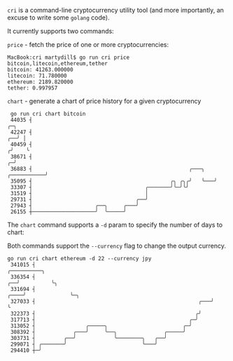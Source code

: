 `cri` is a command-line cryptocurrency utility tool (and more importantly, an excuse to write some `golang` code).

It currently supports two commands:

`price` - fetch the price of one or more cryptocurrencies:
```
MacBook:cri martydill$ go run cri price bitcoin,litecoin,ethereum,tether
bitcoin: 41263.000000
litecoin: 71.780000
ethereum: 2189.820000
tether: 0.997957
```

`chart` - generate a chart of price history for a given cryptocurrency
```
 go run cri chart bitcoin
 44035 ┤                                                                            ╭─╮
 42247 ┤                                                                         ╭──╯ │
 40459 ┤                                                                        ╭╯    ╰
 38671 ┤                                                                      ╭─╯
 36883 ┤                                                  ╭───╮   ╭───────────╯
 35095 ┤                                            ╭╮ ╭╮╭╯   ╰───╯
 33307 ┤                                    ╭───────╯╰─╯╰╯
 31519 ┤                                    │
 29731 ┤                                 ╭──╯
 27943 ┤                    ╭──╮     ╭───╯
 26155 ┼────────────────────╯  ╰─────╯
 ```

The `chart` command supports a `-d` param to specify the number of days to chart:

Both commands support the `--currency` flag to change the output currency.

```
go run cri chart ethereum -d 22 --currency jpy
 341015 ┤                                                                ╭──────────╮
 336354 ┤                                                             ╭──╯          ╰╮
 331694 ┤                                                        ╭────╯              ╰─╮
 327033 ┤                                                    ╭───╯                     ╰
 322373 ┤                                                   ╭╯
 317713 ┤                                                 ╭─╯
 313052 ┤                ╭─────╮                        ╭─╯
 308392 ┤            ╭───╯     ╰──╮               ╭─────╯
 303731 ┤         ╭──╯            ╰────────╮   ╭──╯
 299071 ┤ ╭───────╯                        ╰───╯
 294410 ┼─╯
 ```